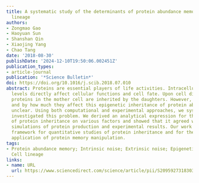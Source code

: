 ```yaml
---
title: A systematic study of the determinants of protein abundance memory in cell
  lineage
authors:
- Zongmao Gao
- Haoyuan Sun
- Shanshan Qin
- Xiaojing Yang
- Chao Tang
date: '2018-08-30'
publishDate: '2024-12-10T19:50:06.002451Z'
publication_types:
- article-journal
publication: '*Science Bulletin*'
doi: https://doi.org/10.1016/j.scib.2018.07.010
abstract: Proteins are essential players of life activities. Intracellular protein
  levels directly affect cellular functions and cell fate. Upon cell division, the
  proteins in the mother cell are inherited by the daughters. However, what factors
  and by how much they affect this epigenetic inheritance of protein abundance remains
  unclear. Using both computational and experimental approaches, we systematically
  investigated this problem. We derived an analytical expression for the dependence
  of protein inheritance on various factors and showed that it agreed with numerical
  simulations of protein production and experimental results. Our work provides a
  framework for quantitative studies of protein inheritance and for the potential
  application of protein memory manipulation.
tags:
- Protein abundance memory; Intrinsic noise; Extrinsic noise; Epigenetic inheritance;
  Cell lineage
links:
- name: URL
  url: https://www.sciencedirect.com/science/article/pii/S2095927318303359
---
```

